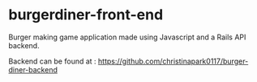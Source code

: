 # burgerdiner-front-end

Burger making game application made using Javascript and a Rails API backend. 

Backend can be found at : https://github.com/christinapark0117/burger-diner-backend
